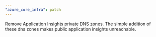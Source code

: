 ```yaml
---
"azure_core_infra": patch
---
```


Remove Application Insights private DNS zones. The simple addition of these dns zones makes public application insights unreachable.

